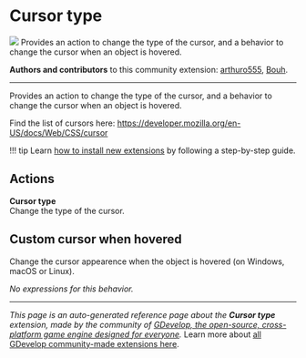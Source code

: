 # Cursor type

<img src="https://resources.gdevelop-app.com/assets/Icons/cursor-default-outline.svg" class="extension-icon"></img>
Provides an action to change the type of the cursor, and a behavior to change the cursor when an object is hovered.

**Authors and contributors** to this community extension: [arthuro555](https://gd.games/arthuro555), [Bouh](https://gd.games/Bouh).

---

Provides an action to change the type of the cursor, and a behavior to change the cursor when an object is hovered.

Find the list of cursors here: https://developer.mozilla.org/en-US/docs/Web/CSS/cursor

!!! tip
    Learn [how to install new extensions](/gdevelop5/extensions/search) by following a step-by-step guide.

## Actions

**Cursor type**  
Change the type of the cursor.



## Custom cursor when hovered 

Change the cursor appearence when the object is hovered (on Windows, macOS or Linux). 

_No expressions for this behavior._


---

*This page is an auto-generated reference page about the **Cursor type** extension, made by the community of [GDevelop, the open-source, cross-platform game engine designed for everyone](https://gdevelop.io/).* Learn more about [all GDevelop community-made extensions here](/gdevelop5/extensions).